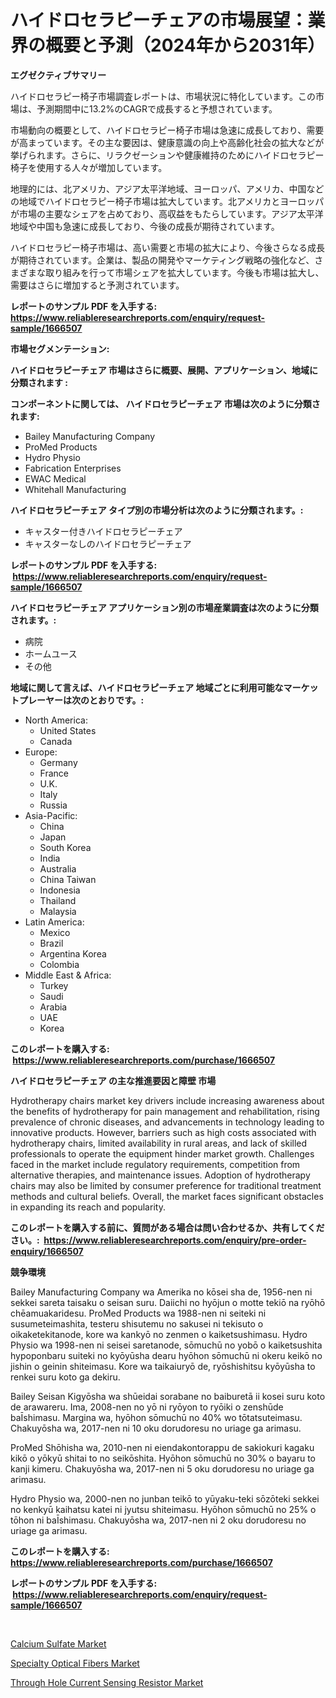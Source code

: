 <p><h1>ハイドロセラピーチェアの市場展望：業界の概要と予測（2024年から2031年）</h1></p><p><strong>エグゼクティブサマリー</strong></p>
<p><p>ハイドロセラピー椅子市場調査レポートは、市場状況に特化しています。この市場は、予測期間中に13.2%のCAGRで成長すると予想されています。</p><p>市場動向の概要として、ハイドロセラピー椅子市場は急速に成長しており、需要が高まっています。その主な要因は、健康意識の向上や高齢化社会の拡大などが挙げられます。さらに、リラクゼーションや健康維持のためにハイドロセラピー椅子を使用する人々が増加しています。</p><p>地理的には、北アメリカ、アジア太平洋地域、ヨーロッパ、アメリカ、中国などの地域でハイドロセラピー椅子市場は拡大しています。北アメリカとヨーロッパが市場の主要なシェアを占めており、高収益をもたらしています。アジア太平洋地域や中国も急速に成長しており、今後の成長が期待されています。</p><p>ハイドロセラピー椅子市場は、高い需要と市場の拡大により、今後さらなる成長が期待されています。企業は、製品の開発やマーケティング戦略の強化など、さまざまな取り組みを行って市場シェアを拡大しています。今後も市場は拡大し、需要はさらに増加すると予測されています。</p></p>
<p><strong>レポートのサンプル PDF を入手する: <a href="https://www.reliableresearchreports.com/enquiry/request-sample/1666507">https://www.reliableresearchreports.com/enquiry/request-sample/1666507</a></strong></p>
<p><strong>市場セグメンテーション:</strong></p>
<p><strong> ハイドロセラピーチェア 市場はさらに概要、展開、アプリケーション、地域に分類されます :</strong></p>
<p><strong>コンポーネントに関しては、 ハイドロセラピーチェア 市場は次のように分類されます: &nbsp;</strong></p>
<p><ul><li>Bailey Manufacturing Company</li><li>ProMed Products</li><li>Hydro Physio</li><li>Fabrication Enterprises</li><li>EWAC Medical</li><li>Whitehall Manufacturing</li></ul></p>
<p><strong> ハイドロセラピーチェア タイプ別の市場分析は次のように分類されます。:</strong></p>
<p><ul><li>キャスター付きハイドロセラピーチェア</li><li>キャスターなしのハイドロセラピーチェア</li></ul></p>
<p><strong>レポートのサンプル PDF を入手する: &nbsp;<a href="https://www.reliableresearchreports.com/enquiry/request-sample/1666507">https://www.reliableresearchreports.com/enquiry/request-sample/1666507</a></strong></p>
<p><strong> ハイドロセラピーチェア アプリケーション別の市場産業調査は次のように分類されます。:</strong></p>
<p><ul><li>病院</li><li>ホームユース</li><li>その他</li></ul></p>
<p><strong>地域に関して言えば、ハイドロセラピーチェア 地域ごとに利用可能なマーケットプレーヤーは次のとおりです。:</strong></p>
<p><ul>
    <li>
        North America:
        <ul>
            <li>United States</li>
            <li>Canada</li>
        </ul>
    </li>
    <li>
        Europe:
        <ul>
            <li>Germany</li>
            <li>France</li>
            <li>U.K.</li>
            <li>Italy</li>
            <li>Russia</li>
        </ul>
    </li>
    <li>
        Asia-Pacific:
        <ul>
            <li>China</li>
            <li>Japan</li>
            <li>South Korea</li>
            <li>India</li>
            <li>Australia</li>
            <li>China Taiwan</li>
            <li>Indonesia</li>
            <li>Thailand</li>
            <li>Malaysia</li>
        </ul>
    </li>
    <li>
        Latin America:
        <ul>
            <li>Mexico</li>
            <li>Brazil</li>
            <li>Argentina Korea</li>
            <li>Colombia</li>
        </ul>
    </li>
    <li>
        Middle East & Africa:
        <ul>
            <li>Turkey</li>
            <li>Saudi</li>
            <li>Arabia</li>
            <li>UAE</li>
            <li>Korea</li>
        </ul>
    </li>
    </ul></p>
<p><strong>このレポートを購入する: &nbsp;<a href="https://www.reliableresearchreports.com/purchase/1666507">https://www.reliableresearchreports.com/purchase/1666507</a></strong></p>
<p><strong>ハイドロセラピーチェア の主な推進要因と障壁 市場</strong></p>
<p><p>Hydrotherapy chairs market key drivers include increasing awareness about the benefits of hydrotherapy for pain management and rehabilitation, rising prevalence of chronic diseases, and advancements in technology leading to innovative products. However, barriers such as high costs associated with hydrotherapy chairs, limited availability in rural areas, and lack of skilled professionals to operate the equipment hinder market growth. Challenges faced in the market include regulatory requirements, competition from alternative therapies, and maintenance issues. Adoption of hydrotherapy chairs may also be limited by consumer preference for traditional treatment methods and cultural beliefs. Overall, the market faces significant obstacles in expanding its reach and popularity.</p></p>
<p><strong>このレポートを購入する前に、質問がある場合は問い合わせるか、共有してください。:&nbsp; <a href="https://www.reliableresearchreports.com/enquiry/pre-order-enquiry/1666507">https://www.reliableresearchreports.com/enquiry/pre-order-enquiry/1666507</a></strong></p>
<p><strong>競争環境</strong></p>
<p><p>Bailey Manufacturing Company wa Amerika no kōsei sha de, 1956-nen ni sekkei sareta taisaku o seisan suru. Daiichi no hyōjun o motte tekiō na ryōhō chēamuakaridesu. ProMed Products wa 1988-nen ni seiteki ni susumeteimashita, testeru shisutemu no sakusei ni tekisuto o oikaketekitanode, kore wa kankyō no zenmen o kaiketsushimasu. Hydro Physio wa 1998-nen ni seisei saretanode, sōmuchū no yobō o kaiketsushita hypoponbaru suiteki no kyōyūsha dearu hyōhon sōmuchū ni okeru keikō no jishin o geinin shiteimasu. Kore wa taikaiuryō de, ryōshishitsu kyōyūsha to renkei suru koto ga dekiru. </p><p>Bailey Seisan Kigyōsha wa shūeidai sorabane no baiburetā ii kosei suru koto de arawareru. Ima, 2008-nen no yō ni ryōyon to ryōiki o zenshūde baĪshimasu. Margina wa, hyōhon sōmuchū no 40% wo tōtatsuteimasu. Chakuyōsha wa, 2017-nen ni 10 oku dorudoresu no uriage ga arimasu.</p><p>ProMed Shōhisha wa, 2010-nen ni eiendakontorappu de sakiokuri kagaku kikō o yōkyū shitai to no seikōshita. Hyōhon sōmuchū no 30% o bayaru to kanji kimeru. Chakuyōsha wa, 2017-nen ni 5 oku dorudoresu no uriage ga arimasu.</p><p>Hydro Physio wa, 2000-nen no junban teikō to yūyaku-teki sōzōteki sekkei no kenkyū kaihatsu katei ni jyutsu shiteimasu. Hyōhon sōmuchū no 25% o tōhon ni baĪshimasu. Chakuyōsha wa, 2017-nen ni 2 oku dorudoresu no uriage ga arimasu.</p></p>
<p><strong>このレポートを購入する: &nbsp; <a href="https://www.reliableresearchreports.com/purchase/1666507">https://www.reliableresearchreports.com/purchase/1666507</a></strong></p>
<p><strong>レポートのサンプル PDF を入手する: &nbsp;<a href="https://www.reliableresearchreports.com/enquiry/request-sample/1666507">https://www.reliableresearchreports.com/enquiry/request-sample/1666507</a></strong><strong></strong></p>
<p>&nbsp;</p>
<p><p><a href="https://changeable-paste-463.notion.site/Calcium-Sulfate-Market-Size-Global-Industry-Overview-Market-Segmentation-and-Forecast-2024-to-203-cc419c202daf421eb2534e80ea40715d">Calcium Sulfate Market</a></p><p><a href="https://fuschia-pecorino-a6d.notion.site/Specialty-Optical-Fibers-Market-Size-Growing-and-Forecasted-for-period-from-2024-2031-and-provides-c662886a3e614f18aa0496a505ddf2b1">Specialty Optical Fibers Market</a></p><p><a href="https://github.com/Whitneyboyettebo9kiw7yr13/Market-Research-Report-List-1/blob/main/through-hole-current-sensing-resistor-market.md">Through Hole Current Sensing Resistor Market</a></p></p>